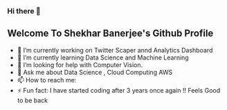 ### Hi there 👋

## Welcome To Shekhar Banerjee's Github Profile

- 🔭 I’m currently working on Twitter Scaper annd Analytics Dashboard
- 🌱 I’m currently learning Data Science and Machine Learning 
- 🤔 I’m looking for help with Computer Vision.
- 💬 Ask me about Data Science , Cloud Computing AWS
- 📫 How to reach me: 
- ⚡ Fun fact: I have started coding after 3 years once again !! Feels Good to be back

